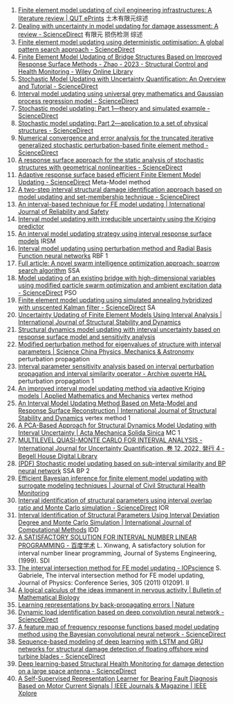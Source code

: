 1. [Finite element model updating of civil engineering infrastructures: A literature review | QUT ePrints](https://eprints.qut.edu.au/121681/) 土木有限元综述
2. [Dealing with uncertainty in model updating for damage assessment: A review - ScienceDirect](https://www.sciencedirect.com/science/article/pii/S0888327014004130) 有限元 损伤检测 综述
3. [Finite element model updating using deterministic optimisation: A global pattern search approach - ScienceDirect](https://www.sciencedirect.com/science/article/pii/S0141029618340665?via%3Dihub) 
4. [Finite Element Model Updating of Bridge Structures Based on Improved Response Surface Methods - Zhao - 2023 - Structural Control and Health Monitoring - Wiley Online Library](https://onlinelibrary.wiley.com/doi/10.1155/2023/2488951) 
5. [Stochastic Model Updating with Uncertainty Quantification: An Overview and Tutorial - ScienceDirect](https://www.sciencedirect.com/science/article/pii/S0888327023006921?via%3Dihub) 
6. [Interval model updating using universal grey mathematics and Gaussian process regression model - ScienceDirect](https://www.sciencedirect.com/science/article/pii/S0888327019306764?via%3Dihub)
7. [Stochastic model updating: Part 1—theory and simulated example - ScienceDirect](https://www.sciencedirect.com/science/article/pii/S0888327005000981)
8. [Stochastic model updating: Part 2—application to a set of physical structures - ScienceDirect](https://www.sciencedirect.com/science/article/pii/S0888327005001007)
9. [Numerical convergence and error analysis for the truncated iterative generalized stochastic perturbation-based finite element method - ScienceDirect](https://www.sciencedirect.com/science/article/pii/S0045782523001160)
10. [A response surface approach for the static analysis of stochastic structures with geometrical nonlinearities - ScienceDirect](https://www.sciencedirect.com/science/article/pii/S0045782503003797)
11. [Adaptive response surface based efficient Finite Element Model Updating - ScienceDirect](https://www.sciencedirect.com/science/article/pii/S0168874X13001789) Meta-Model method
12. [A two-step interval structural damage identification approach based on model updating and set-membership technique - ScienceDirect](https://www.sciencedirect.com/science/article/pii/S0263224121004516?via%3Dihub)
13. [An interval-based technique for FE model updating | International Journal of Reliability and Safety](https://www.inderscienceonline.com/doi/abs/10.1504/IJRS.2009.026836) 
14. [Interval model updating with irreducible uncertainty using the Kriging predictor](Interval%20model%20updating%20with%20irreducible%20uncertainty%20using%20the%20Kriging%20predictor.md) 
15. [An interval model updating strategy using interval response surface models](An%20interval%20model%20updating%20strategy%20using%20interval%20response%20surface%20models.md) IRSM
16. [Interval model updating using perturbation method and Radial Basis Function neural networks](Interval%20model%20updating%20using%20perturbation%20method%20and%20Radial%20Basis%20Function%20neural%20networks.md) RBF 1
17. [Full article: A novel swarm intelligence optimization approach: sparrow search algorithm](https://www.tandfonline.com/doi/full/10.1080/21642583.2019.1708830) SSA 
18. [Model updating of an existing bridge with high-dimensional variables using modified particle swarm optimization and ambient excitation data - ScienceDirect](https://www.sciencedirect.com/science/article/pii/S026322412030292X) PSO
19. [Finite element model updating using simulated annealing hybridized with unscented Kalman filter - ScienceDirect](https://www.sciencedirect.com/science/article/pii/S0045794916303935) SA
20. [Uncertainty Updating of Finite Element Models Using Interval Analysis | International Journal of Structural Stability and Dynamics](https://www.worldscientific.com/doi/abs/10.1142/S0219455420410126)
21. [Structural dynamics model updating with interval uncertainty based on response surface model and sensitivity analysis](https://www.tandfonline.com/doi/full/10.1080/17415977.2018.1554656#abstract)
22. [Modified perturbation method for eigenvalues of structure with interval parameters | Science China Physics, Mechanics & Astronomy](https://link.springer.com/article/10.1007/s11433-013-5328-6) perturbation propagation
23. [Interval parameter sensitivity analysis based on interval perturbation propagation and interval similarity operator - Archive ouverte HAL](https://hal.science/hal-04273667) perturbation propagation 1
24. [An improved interval model updating method via adaptive Kriging models | Applied Mathematics and Mechanics](https://link.springer.com/article/10.1007/s10483-024-3093-7) vertex method
25. [An Interval Model Updating Method Based on Meta-Model and Response Surface Reconstruction | International Journal of Structural Stability and Dynamics](https://www.worldscientific.com/doi/10.1142/S0219455423501158) vertex method 1
26. [A PCA-Based Approach for Structural Dynamics Model Updating with Interval Uncertainty | Acta Mechanica Solida Sinica](https://link.springer.com/article/10.1007/s10338-018-0064-0) MC 1
27. [MULTILEVEL QUASI-MONTE CARLO FOR INTERVAL ANALYSIS - International Journal for Uncertainty Quantification, 巻 12, 2022, 発行 4 - Begell House Digital Library](https://www.dl.begellhouse.com/jp/journals/52034eb04b657aea,324c50a10c1d9bd3,59014ac63d27ccc2.html)
28. [(PDF) Stochastic model updating based on sub-interval similarity and BP neural network](https://www.researchgate.net/publication/367239633_Stochastic_model_updating_based_on_sub-interval_similarity_and_BP_neural_network)  SSA BP 2
29. [Efficient Bayesian inference for finite element model updating with surrogate modeling techniques | Journal of Civil Structural Health Monitoring](https://link.springer.com/article/10.1007/s13349-024-00768-y)
30. [Interval identification of structural parameters using interval overlap ratio and Monte Carlo simulation - ScienceDirect](https://www.sciencedirect.com/science/article/pii/S096599781731164X) IOR
31. [Interval Identification of Structural Parameters Using Interval Deviation Degree and Monte Carlo Simulation | International Journal of Computational Methods](https://www.worldscientific.com/doi/abs/10.1142/S0219876218501037) IDD
32. [A SATISFACTORY SOLUTION FOR INTERVAL NUMBER LINEAR PROGRAMMING - 百度学术](https://xueshu.baidu.com/usercenter/paper/show?paperid=753f8801c91a5e83d060717a30404554) L. Xinwang, A satisfactory solution for interval number linear programming, Journal of Systems Engineering, (1999). SDI
33. [The interval intersection method for FE model updating - IOPscience](https://iopscience.iop.org/article/10.1088/1742-6596/305/1/012091) S. Gabriele, The interval intersection method for FE model updating, Journal of Physics: Conference Series, 305 (2011) 012091. II
34. [A logical calculus of the ideas immanent in nervous activity | Bulletin of Mathematical Biology](https://link.springer.com/article/10.1007/BF02478259) 
35. [Learning representations by back-propagating errors | Nature](https://www.nature.com/articles/323533a0)
36. [Dynamic load identification based on deep convolution neural network - ScienceDirect](https://www.sciencedirect.com/science/article/pii/S0888327022008251#s0090)
37. [A feature map of frequency response functions based model updating method using the Bayesian convolutional neural network - ScienceDirect](https://www.sciencedirect.com/science/article/pii/S0888327023007264?ref=pdf_download&fr=RR-2&rr=87df480b9ca904d1#s0060)
38. [Sequence-based modeling of deep learning with LSTM and GRU networks for structural damage detection of floating offshore wind turbine blades - ScienceDirect](https://www.sciencedirect.com/science/article/pii/S0960148121005371?via%3Dihub)
39. [Deep learning-based Structural Health Monitoring for damage detection on a large space antenna - ScienceDirect](https://www.sciencedirect.com/science/article/pii/S0094576521004082?via%3Dihub)
40. [A Self-Supervised Representation Learner for Bearing Fault Diagnosis Based on Motor Current Signals | IEEE Journals & Magazine | IEEE Xplore](https://ieeexplore.ieee.org/document/10623379) 
